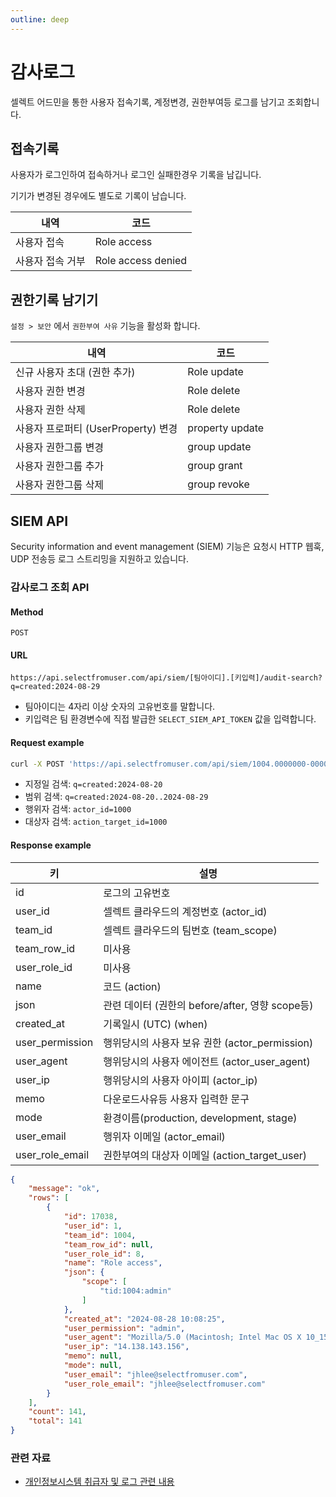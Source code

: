 ```yaml
---
outline: deep
---
```


# 감사로그

셀렉트 어드민을 통한 사용자 접속기록, 계정변경, 권한부여등 로그를 남기고 조회합니다.

## 접속기록

사용자가 로그인하여 접속하거나 로그인 실패한경우 기록을 남깁니다.

기기가 변경된 경우에도 별도로 기록이 남습니다.

| 내역    | 코드 |
| -------- | ------- |
| 사용자 접속  | Role access    |
| 사용자 접속 거부 | Role access denied     |

## 권한기록 남기기

`설정 > 보안` 에서 `권한부여 사유` 기능을 활성화 합니다.

| 내역    | 코드 |
| -------- | ------- |
| 신규 사용자 초대 (권한 추가) | Role update |
| 사용자 권한 변경 | Role delete |
| 사용자 권한 삭제 | Role delete |
| 사용자 프로퍼티 (UserProperty) 변경 | property update |
| 사용자 권한그룹 변경 | group update |
| 사용자 권한그룹 추가 | group grant |
| 사용자 권한그룹 삭제 | group revoke |


## SIEM API

Security information and event management (SIEM) 기능은 요청시 HTTP 웹훅, UDP 전송등 로그 스트리밍을 지원하고 있습니다. 

### 감사로그 조회 API

#### Method 

`POST` 

#### URL 

`https://api.selectfromuser.com/api/siem/[팀아이디].[키입력]/audit-search?q=created:2024-08-29`

- 팀아이디는 4자리 이상 숫자의 고유번호를 말합니다.
- 키입력은 팀 환경변수에 직접 발급한 `SELECT_SIEM_API_TOKEN` 값을 입력합니다.

#### Request example

```sh
curl -X POST 'https://api.selectfromuser.com/api/siem/1004.0000000-0000-0000-0000-000000000/audit-search?q=created%3A2023-08-20..2024-08-29'
```


- 지정일 검색: `q=created:2024-08-20` 
- 범위 검색: `q=created:2024-08-20..2024-08-29`
- 행위자 검색: `actor_id=1000`
- 대상자 검색: `action_target_id=1000`

#### Response example

| 키    | 설명 |
| -------- | ------- |
| id | 로그의 고유번호 |
| user_id | 셀렉트 클라우드의 계정번호 (actor_id) |
| team_id | 셀렉트 클라우드의 팀번호 (team_scope) |
| team_row_id | 미사용 |
| user_role_id | 미사용 |
| name | 코드 (action) |
| json | 관련 데이터 (권한의 before/after, 영향 scope등) |
| created_at | 기록일시 (UTC) (when) |
| user_permission | 행위당시의 사용자 보유 권한 (actor_permission) |
| user_agent | 행위당시의 사용자 에이전트 (actor_user_agent) |
| user_ip | 행위당시의 사용자 아이피 (actor_ip) |
| memo | 다운로드사유등 사용자 입력한 문구 |
| mode | 환경이름(production, development, stage) |
| user_email | 행위자 이메일 (actor_email) |
| user_role_email | 권한부여의 대상자 이메일 (action_target_user) |

```json
{
    "message": "ok",
    "rows": [
        {
            "id": 17038,
            "user_id": 1,
            "team_id": 1004,
            "team_row_id": null,
            "user_role_id": 8,
            "name": "Role access",
            "json": {
                "scope": [
                    "tid:1004:admin"
                ]
            },
            "created_at": "2024-08-28 10:08:25",
            "user_permission": "admin",
            "user_agent": "Mozilla/5.0 (Macintosh; Intel Mac OS X 10_15_7) AppleWebKit/537.36 (KHTML, like Gecko) Chrome/127.0.0.0 Safari/537.36",
            "user_ip": "14.138.143.156",
            "memo": null,
            "mode": null,
            "user_email": "jhlee@selectfromuser.com",
            "user_role_email": "jhlee@selectfromuser.com"
        }
    ],
    "count": 141,
    "total": 141
}
```


### 관련 자료

- [개인정보시스템 취급자 및 로그 관련 내용](https://blog.selectfromuser.com/privacy-log-retention)